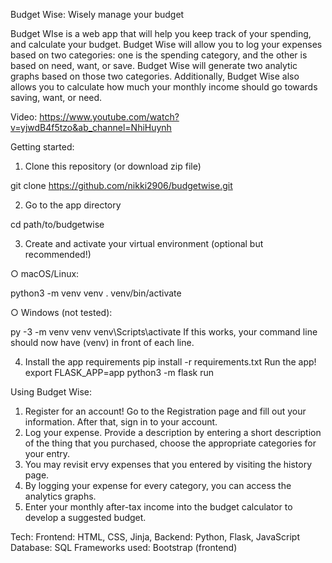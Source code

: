 Budget Wise: Wisely manage your budget

Budget WIse is a web app that will help you keep track of your spending, and calculate your budget. Budget Wise will allow you to log your expenses based on two categories: one is the spending category, and the other is based on need, want, or save. Budget Wise will generate two analytic graphs based on those two categories. Additionally, Budget Wise also allows you to calculate how much your monthly income should go towards saving, want, or need.

Video:
https://www.youtube.com/watch?v=yjwdB4f5tzo&ab_channel=NhiHuynh

Getting started:

1. Clone this repository (or download zip file)

git clone https://github.com/nikki2906/budgetwise.git

2. Go to the app directory

cd path/to/budgetwise

3. Create and activate your virtual environment (optional but recommended!)

○ macOS/Linux:

python3 -m venv venv
. venv/bin/activate

○ Windows (not tested):

py -3 -m venv venv
venv\Scripts\activate
If this works, your command line should now have (venv) in front of each line.

4. Install the app requirements
pip install -r requirements.txt
Run the app!
export FLASK_APP=app
python3 -m flask run

Using Budget Wise:

1. Register for an account! Go to the Registration page and fill out your information. After that, sign in to your account.
2. Log your expense. Provide a description by entering a short description of the thing that you purchased, choose the appropriate categories for your entry.
3. You may revisit ervy expenses that you entered by visiting the history page.
4. By logging your expense for every category, you can access the analytics graphs.
5. Enter your monthly after-tax income into the budget calculator to develop a suggested budget.

Tech:
Frontend: HTML, CSS, Jinja,
Backend: Python, Flask, JavaScript
Database: SQL
Frameworks used: Bootstrap (frontend)
